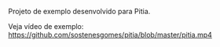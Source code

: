 Projeto de exemplo desenvolvido para Pitia.

Veja vídeo de exemplo: https://github.com/sostenesgomes/pitia/blob/master/pitia.mp4
